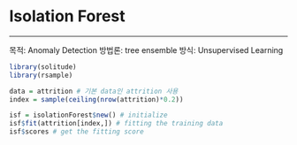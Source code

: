 # Isolation Forest
--- 
목적: Anomaly Detection
방법론: tree ensemble
방식: Unsupervised Learning

``` r
library(solitude)
library(rsample)

data = attrition # 기본 data인 attrition 사용
index = sample(ceiling(nrow(attrition)*0.2))

isf = isolationForest$new() # initialize
isf$fit(attrition[index,]) # fitting the training data
isf$scores # get the fitting score

```
